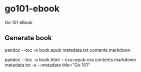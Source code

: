 # go101-ebook
Go 101 eBook


## Generate book

pandoc --toc -o book.epub metadata.txt contents.markdown

pandoc --toc -o book.html --css=epub.css contents.markdown metadata.txt -s --metadata title="Go 101"
